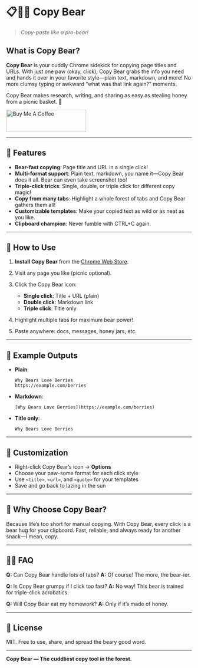 # 📋🐻‍❄️ Copy Bear

> _Copy-paste like a pro-bear!_

## What is Copy Bear?

**Copy Bear** is your cuddly Chrome sidekick for copying page titles and URLs. With just one paw (okay, click), Copy Bear grabs the info you need and hands it over in your favorite style—plain text, markdown, and more! No more clumsy typing or awkward “what was that link again?” moments.

Copy Bear makes research, writing, and sharing as easy as stealing honey from a picnic basket. 🍯

<a href="https://buymeacoffee.com/riiiiiiiiiina" target="_blank"><img src="https://cdn.buymeacoffee.com/buttons/v2/default-blue.png" alt="Buy Me A Coffee" style="height: 60px !important;width: 217px !important;" ></a>

---

## 🐾 Features

- **Bear-fast copying**: Page title and URL in a single click!
- **Multi-format support**: Plain text, markdown, you name it—Copy Bear does it all. Bear can even take screenshot too!
- **Triple-click tricks**: Single, double, or triple click for different copy magic!
- **Copy from many tabs**: Highlight a whole forest of tabs and Copy Bear gathers them all!
- **Customizable templates**: Make your copied text as wild or as neat as you like.
- **Clipboard champion**: Never fumble with CTRL+C again.

---

## 🌲 How to Use

1. **Install Copy Bear** from the [Chrome Web Store](https://chromewebstore.google.com/detail/copy-title-url/hbklhjjjhdjmnbelfbijaenabkpmnbbe).
2. Visit any page you like (picnic optional).
3. Click the Copy Bear icon:

   - **Single click**: Title + URL (plain)
   - **Double click**: Markdown link
   - **Triple click**: Title only

4. Highlight multiple tabs for maximum bear power!
5. Paste anywhere: docs, messages, honey jars, etc.

---

## 🧸 Example Outputs

- **Plain**:

  ```
  Why Bears Love Berries
  https://example.com/berries
  ```

- **Markdown**:

  ```
  [Why Bears Love Berries](https://example.com/berries)
  ```

- **Title only**:

  ```
  Why Bears Love Berries
  ```

---

## 🎨 Customization

- Right-click Copy Bear’s icon → **Options**
- Choose your paw-some format for each click style
- Use `<title>`, `<url>`, and `<quote>` for your templates
- Save and go back to lazing in the sun

---

## 💌 Why Choose Copy Bear?

Because life’s too short for manual copying. With Copy Bear, every click is a bear hug for your clipboard. Fast, reliable, and always ready for another snack—I mean, copy.

---

## 🐻‍❄️ FAQ

**Q:** Can Copy Bear handle lots of tabs?
**A:** Of course! The more, the bear-ier.

**Q:** Is Copy Bear grumpy if I click too fast?
**A:** No way! This bear is trained for triple-click acrobatics.

**Q:** Will Copy Bear eat my homework?
**A:** Only if it’s made of honey.

---

## 🧸 License

MIT. Free to use, share, and spread the beary good word.

---

**Copy Bear — The cuddliest copy tool in the forest.**
